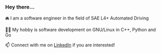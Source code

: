 ### Hey there...

🚘 I am a software engineer in the field of SAE L4+ Automated Driving

👨‍💻 My hobby is software development on GNU/Linux in C++, Python and Go

📫 Connect with me on [LinkedIn](https://www.linkedin.com/in/agzk) if you are interested!
